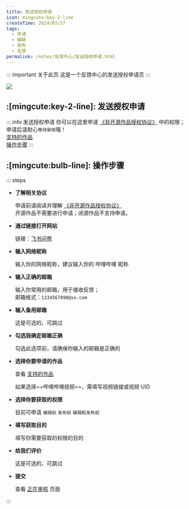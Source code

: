 ```yaml
---
title: 发送授权申请
icon: mingcute:key-2-line
createTime: 2024/07/27
tags:
  - 申请
  - 编辑
  - 发布
  - 反馈
permalink: /notes/反馈中心/发送授权申请.html
---
```


::: important 关于此页
这是一个反馈中心的发送授权申请页
:::

![](https://ri.youming.v6.army/sq.png)

## :[mingcute:key-2-line]: 发送授权申请

::: info 发送授权申请
你可以在这里申请 [《非开源作品授权协议》](/notes/协议/申请.html) 中的权限；  
申请后请耐心`等待审核`哦！  
[支持的作品](/notes/#全部作品属性)  
[操作步骤](#操作步骤)
:::

## :[mingcute:bulb-line]: 操作步骤

::: steps

- <p style="font-weight: bold;">了解相关协议</p>

  申请前请阅读并理解 [《非开源作品授权协议》](/notes/协议/申请.html)  
  开源作品不需要进行申请；闭源作品不支持申请。

- <p style="font-weight: bold;">通过链接打开网站</p>

  链接：[飞书问卷](https://you-ming.feishu.cn/share/base/form/shrcn3ugqCDocA0b3l2vRf0NqDc)

- <p style="font-weight: bold;">输入网络昵称</p>

  输入你的网络昵称，建议输入你的 哔哩哔哩 昵称

- <p style="font-weight: bold;">输入正确的邮箱</p>

  输入你常用的邮箱，用于接收反馈；  
  邮箱格式：`1234567890@xx.com`

- <p style="font-weight: bold;">输入备用邮箱</p>

  这是可选的，可跳过

- <p style="font-weight: bold;">勾选我确定邮箱正确</p>

  勾选此选项前，请确保你输入的邮箱是正确的

- <p style="font-weight: bold;">选择你要申请的作品</p>

  查看 [支持的作品](#当前支持申请的作品)
  
  如果选择==哔哩哔哩视频==，需填写视频链接或视频 UID

- <p style="font-weight: bold;">选择你要获取的权限</p>

  目前可申请 `编辑权` `发布权` `编辑和发布权`

- <p style="font-weight: bold;">填写获取目的</p>

  填写你需要获取的权限的目的

- <p style="font-weight: bold;">给我们评价</p>

  这是可选的，可跳过

- <p style="font-weight: bold;">提交</p>

  查看 [正在审核](/sq.html) 页面

:::
